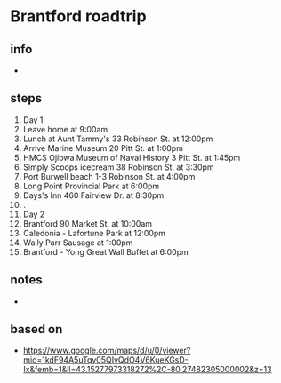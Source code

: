 # Brantford roadtrip  

## info  
* 

## steps  
1. Day 1
2. Leave home at 9:00am
3. Lunch at Aunt Tammy's 33 Robinson St. at 12:00pm 
4. Arrive Marine Museum 20 Pitt St. at 1:00pm
5. HMCS Ojibwa Museum of Naval History 3 Pitt St. at 1:45pm
6. Simply Scoops icecream 38 Robinson St. at 3:30pm
7. Port Burwell beach 1-3 Robinson St. at 4:00pm
8. Long Point Provincial Park at 6:00pm
9. Days's Inn 460 Fairview Dr. at 8:30pm
10. .
11. Day 2
12. Brantford 90 Market St. at 10:00am
13. Caledonia - Lafortune Park at 12:00pm
14. Wally Parr Sausage at 1:00pm
15. Brantford - Yong Great Wall Buffet at 6:00pm

## notes  
*  

## based on  
*  https://www.google.com/maps/d/u/0/viewer?mid=1kdF94A5uTqy05QIvQdO4V6KueKGsD-Ix&femb=1&ll=43.15277973318272%2C-80.27482305000002&z=13 

